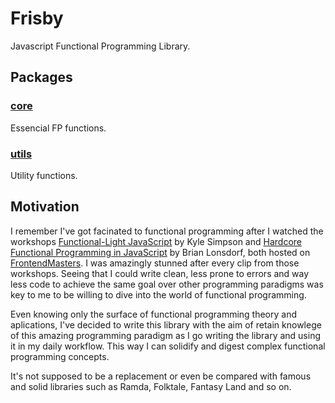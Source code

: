 # Frisby

Javascript Functional Programming Library.

## Packages

### [core](packages/core)

<!-- ![functions-coverage](packages/core/coverage/badge-functions.svg) -->

Essencial FP functions.

### [utils](packages/utils)

Utility functions.

<!-- ### [types](packages/types)

In progress, not published yet.
Data types included: Identity, Maybe, Either, Task and IO. -->

## Motivation

I remember I've got facinated to functional programming after I watched the workshops [Functional-Light JavaScript](https://frontendmasters.com/courses/functional-javascript-v3/) by Kyle Simpson and [Hardcore Functional Programming in JavaScript](https://frontendmasters.com/courses/hardcore-js-v2/) by Brian Lonsdorf, both hosted on [FrontendMasters](https://frontendmasters.com/). I was amazingly stunned after every clip from those workshops. Seeing that I could write clean, less prone to errors and way less code to achieve the same goal over other programming paradigms was key to me to be willing to dive into the world of functional programming.

Even knowing only the surface of functional programming theory and aplications, I've decided to write this library with the aim of retain knowlege of this amazing programming paradigm as I go writing the library and using it in my daily workflow. This way I can solidify and digest complex functional programming concepts.

It's not supposed to be a replacement or even be compared with famous and solid libraries such as Ramda, Folktale, Fantasy Land and so on.
